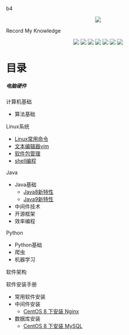 b4<div align="center">
	<img src="https://my-blog-to-use.oss-cn-beijing.aliyuncs.com/2019-3/logo - 副本.png" width=""/>
</div>

Record My Knowledge
<div align="center">
  <a href="javascript:void(null)" onclick="return false;"><img src="https://img.shields.io/badge/%E7%A1%AC%E4%BB%B6-hardware-brightgreen?logo=Hexo&logoColor=white"></a>
  <a href="javascript:void(null)" onclick="return false;"><img src="https://img.shields.io/badge/%E8%AE%A1%E7%AE%97%E6%9C%BA%E5%9F%BA%E7%A1%80-basics-orange?logo=GNU Bash&logoColor=white"></a>
  <a href="javascript:void(null)" onclick="return false;"><img src="https://img.shields.io/badge/Linux%E7%B3%BB%E7%BB%9F-linux-yellow?logo=Linux&logoColor=white"></a>
  <a href="javascript:void(null)" onclick="return false;"><img src="https://img.shields.io/badge/Java-java-blue?logo=Java"></a>
  <a href="javascript:void(null)" onclick="return false;"><img src="https://img.shields.io/badge/Python-python-red?logo=Python&logoColor=white"></a>
  <a href="javascript:void(null)" onclick="return false;"><img src="https://img.shields.io/badge/软件架构-architecture-green?logo=StackShare&logoColor=white"></a>
  <a href="javascript:void(null)" onclick="return false;"><img src="https://img.shields.io/badge/软件安装-install-3ee0d7?logo=Indeed&logoColor=white"></a>
</div>

# 目录
##### 电脑硬件

计算机基础
- 算法基础

Linux系统
- [Linux常用命令]()
- [文本编辑器vim]()
- [软件包管理]()
- [shell编程](Linux系统/shell编程.md)

Java
- Java基础
  - [Java8新特性]()
  - [Java9新特性]()
- 中间件技术
- 开源框架
- 效率编程

Python
- Python基础
- 爬虫
- 机器学习

软件架构

软件安装手册
- 常用软件安装
- 中间件安装
  - [CentOS 8 下安装 Nginx](软件安装手册/中间件安装/CentOS8下安装Nginx.md)
- 数据库安装
  - [CentOS 8 下安装 MySQL](软件安装手册/数据库安装/CentOS8下MySQL安装手册.md)